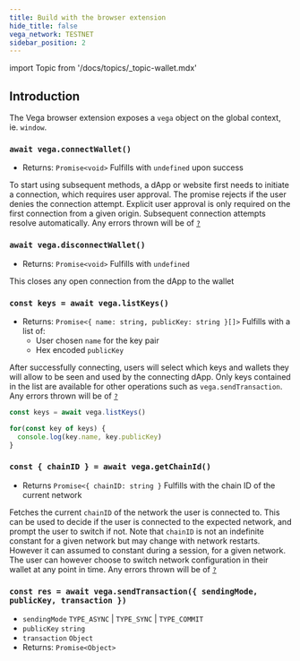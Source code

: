 ```yaml
---
title: Build with the browser extension
hide_title: false
vega_network: TESTNET
sidebar_position: 2
---
```

import Topic from '/docs/topics/_topic-wallet.mdx'

<Topic />

## Introduction

The Vega browser extension exposes a `vega` object on the global context,
ie. `window`.

### `await vega.connectWallet()`

- Returns: `Promise<void>` Fulfills with `undefined` upon success

To start using subsequent methods, a dApp or website first needs to initiate
a connection, which requires user approval. The promise rejects if the user
denies the connection attempt. Explicit user approval is only required on the
first connection from a given origin. Subsequent connection attempts resolve
automatically. Any errors thrown will be of [`?`](#?)

### `await vega.disconnectWallet()`

- Returns: `Promise<void>` Fulfills with `undefined`

This closes any open connection from the dApp to the wallet

### `const keys = await vega.listKeys()`

- Returns: `Promise<{ name: string, publicKey: string }[]>` Fulfills with a list of:
    * User chosen `name` for the key pair
    * Hex encoded `publicKey`

After successfully connecting, users will select which keys and wallets they
will allow to be seen and used by the connecting dApp. Only keys contained in
the list are available for other operations such as `vega.sendTransaction`.
Any errors thrown will be of [`?`](#?)

```js
const keys = await vega.listKeys()

for(const key of keys) {
  console.log(key.name, key.publicKey)
}
```

### `const { chainID } = await vega.getChainId()`

- Returns `Promise<{ chainID: string }` Fulfills with the chain ID of the current network

Fetches the current `chainID` of the network the user is connected to. This
can be used to decide if the user is connected to the expected network,
and prompt the user to switch if not.
Note that `chainID` is not an indefinite constant for a given network but may 
change with network restarts. However it can assumed to constant during a session,
for a given network. The user can however choose to switch network
configuration in their wallet at any point in time.
Any errors thrown will be of [`?`](#?)

### `const res = await vega.sendTransaction({ sendingMode, publicKey, transaction })`

- `sendingMode` `TYPE_ASYNC` | `TYPE_SYNC` | `TYPE_COMMIT`
- `publicKey` `string`
- `transaction` `Object`
- Returns: `Promise<Object>`


